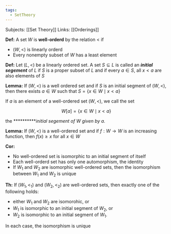 ```yaml
---
tags:
  - SetTheory
---
```

Subjects: [[Set Theory]]
Links: [[Orderings]]

**********Def:********** A set $W$ is ******well-orderd****** by the relation $<$ if

- $(W, <)$ is linearly orderd
- Every nonempty subset of $W$ has a least element

**********Def:********** Let $(L,<)$ be a linearly ordered set. A set $S\subseteq L$ is called an _****************initial segement****************_ of $L$ if $S$ is a proper subset of $L$ and if every $a \in S$, all $x <a$ are also elements of $S$

**************Lemma:************** If $(W, <)$ is a well ordered set and if $S$ is an initial segment of $(W, <)$, then there exists $a \in W$ such that $S = \{ x \in W\mid x <a\}$

If $a$ is an element of a well-ordered set $(W, <)$, we call the set

$$ W[a]= \{x \in W \mid x<a\} $$

the **********_initial segement of $W$ given by $a$._

**************Lemma:************** If $(W, <)$ is a well-ordered set and if $f:W\to W$ is an increasing function, then $f(x) \ge x$ for all $x \in W$

**********Cor:**********

- No well-ordered set is isomorphic to an initial segment of itself
- Each well-orderd set has only one automorphism, the identity
- If $W_1$ and $W_2$ are isomorphic well-ordered sets, then the isomorphism between $W_1$ and $W_2$ is unique

********Th:******** If $(W_1, <_1)$ and $(W_2, <_2)$ are well-ordered sets, then exactly one of the following holds:

- either $W_1$ and $W_2$ are isomorohic, or
- $W_1$ is isomorphic to an initial segment of $W_2$, or
- $W_2$ is isomorphic to an initial segment of $W_1$.

In each case, the isomorphism is unique